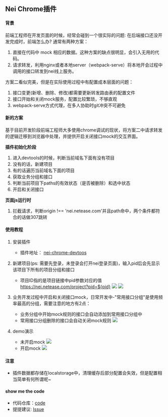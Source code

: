 ## Nei Chrome插件
#### 背景
前端工程师在开发页面的时候，经常会碰到一个很实际的问题: 在后端接口还没开发完成时，前端怎么办?
通常有两种方案：
1. 直接在代码中 mock 相应的数据。这种方案的缺点很明显，会引入无用的代码。
2. 请求转发，利用nginx或者本地server（webpack-serve）将本地开会过程中调用的接口转发到nei线上服务。

方案二看似完美，但是在实际使用过程中有配置成本层面的问题：
1. 接口变更(新增、删除、修改)都需要更新转发路由表的配置文件
2. 接口开始和关闭mock服务，配置比较繁琐，不够直观
3. webpack-serve方式代理，在多人协助时git冲突不可避免

#### 新的方案
基于目前开发阶段前端工程师大多使用chrome调试的现状，将方案二中请求转发的逻辑迁移到浏览器中处理，并提供开启关闭接口mock的交互界面。

**插件初始化阶段**
1. 进入devtools的时候，判断当前域名下面有没有项目
2. 没有的话，新建项目
3. 有的话遍历当前域名下面的项目
4. 获取业务分组和接口 
5. 判断当前项目下paths的有效状态（是否被删除）和选中状态
6. 开启和关闭接口

**页面js运行时**
1. 拦截请求，判断origin !== 'nei.netease.com'并且path命中，两个条件都符合的话做307跳转

#### 使用教程
1. 安装插件
    - 插件地址： [nei-chrome-devtoos]()
2. 新建项目(ps: 需要先登录，未登录会打开nei登录页面)，输入pid后会先显示该项目下所有的项目分组和接口 
    - 项目ID指的是项目链接中pid参数对应的值 https://nei.netease.com/project?pid=${pid}
    ![](https://p1.music.126.net/8G0u3GzZboJe7iZjeV3mvA==/109951163732240573.png)
    ![](https://p1.music.126.net/0d7LcyOG-hwzoFM8z4vaSg==/109951163732244354.png)
    
3. 业务开发过程中开启和关闭接口mock，日常开发中-"常用接口分组"是使用频率最高的分组，需要注意的地方有2点：
    - 业务分组中开始mock规则的接口会自动添加到常用接口分组中    
    - 常用接口分组删除的接口会自动关闭mock规则
    ![](https://p1.music.126.net/IAQHhaiPnidgoGtGpGYwGA==/109951163732290177.png)

4. demo演示
    - 未开启mock
    ![](https://p1.music.126.net/lGGLmlmByJisOJiebMK7Pw==/109951163732319361.gif)
    - 开启mock
    ![](https://p1.music.126.net/UnuLOZ-BuGkqyKgWiLlfeQ==/109951163732316915.gif)

#### 注意
- 插件数据都存储在localstorage中，清理缓存后部分配置会失效，但是配置相当简单有何所谓呢~
 
#### show me the code
- 代码仓库：[code](https://github.com/amibug/nei-chrome-devtools)
- 提提建议: [Issue](https://github.com/amibug/nei-chrome-devtools/issues)
